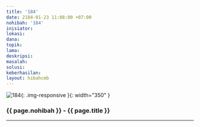 ```yaml
---
title: '184'
date: 2184-01-23 11:08:00 +07:00
nohibah: '184'
inisiator: 
lokasi: 
dana: 
topik: 
lama: 
deskripsi: 
masalah: 
solusi: 
keberhasilan: 
layout: hibahcmb
---
```


![184](/static/img/hibahcmb/184.png){: .img-responsive }{: width="350" }

### {{ page.nohibah }} - {{ page.title }}

---
